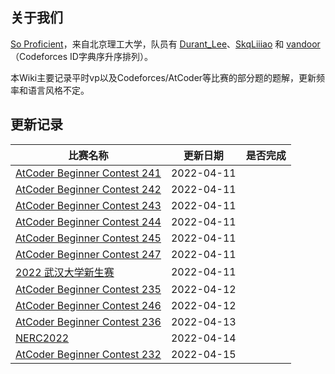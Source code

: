 ## 关于我们

[So Proficient](https://codeforces.com/team/91336)，来自北京理工大学，队员有 [Durant_Lee](https://codeforces.com/profile/Durant_Lee)、[SkqLiiiao](https://codeforces.com/profile/SkqLiiiao) 和 [vandoor](https://codeforces.com/profile/vandoor)（Codeforces ID字典序升序排列）。

本Wiki主要记录平时vp以及Codeforces/AtCoder等比赛的部分题的题解，更新频率和语言风格不定。

## 更新记录

| 比赛名称                                            | 更新日期   | 是否完成 |
| --------------------------------------------------- | ---------- | -------- |
| [AtCoder Beginner Contest 241](atcoder/abc/abc241/) | 2022-04-11 |          |
| [AtCoder Beginner Contest 242](atcoder/abc/abc242/) | 2022-04-11 |          |
| [AtCoder Beginner Contest 243](atcoder/abc/abc243/) | 2022-04-11 |          |
| [AtCoder Beginner Contest 244](atcoder/abc/abc244/) | 2022-04-11 |          |
| [AtCoder Beginner Contest 245](atcoder/abc/abc245/) | 2022-04-11 |          |
| [AtCoder Beginner Contest 247](atcoder/abc/abc247/) | 2022-04-11 |          |
| [2022 武汉大学新生赛](contests/whu-2022-fresh/)     | 2022-04-11 |          |
| [AtCoder Beginner Contest 235](atcoder/abc/abc235/) | 2022-04-12 |          |
| [AtCoder Beginner Contest 246](atcoder/abc/abc246/) | 2022-04-12 |          |
| [AtCoder Beginner Contest 236](atcoder/abc/abc236/) | 2022-04-13 |          |
| [NERC2022](contests/nerc2022/)                      | 2022-04-14 |          |
| [AtCoder Beginner Contest 232](atcoder/abc/abc232/) | 2022-04-15 |          |
